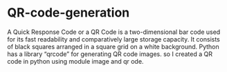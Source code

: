 # QR-code-generation
A Quick Response Code or a QR Code is a two-dimensional bar code used for its fast readability and comparatively large storage capacity. It consists of black squares arranged in a square grid on a white background. Python has a library “qrcode” for generating QR code images. so I created a  QR code in python using module image and qr ode. 
